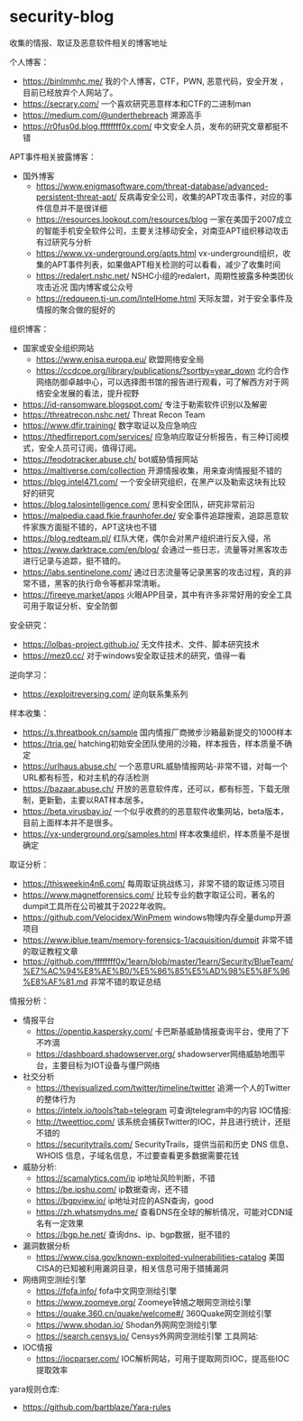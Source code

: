# security-blog
收集的情报、取证及恶意软件相关的博客地址

个人博客：
-   https://binlmmhc.me/    我的个人博客，CTF，PWN, 恶意代码，安全开发 ，目前已经放弃个人网站了。
-   https://secrary.com/    一个喜欢研究恶意样本和CTF的二进制man 
-   https://medium.com/@underthebreach  溯源高手
-   https://r0fus0d.blog.ffffffff0x.com/    中文安全人员，发布的研究文章都挺不错

APT事件相关披露博客：
-   国外博客
    -   https://www.enigmasoftware.com/threat-database/advanced-persistent-threat-apt/  反病毒安全公司，收集的APT攻击事件，对应的事件信息并不是很详细
    -   https://resources.lookout.com/resources/blog 一家在美国于2007成立的智能手机安全软件公司，主要关注移动安全，对南亚APT组织移动攻击有过研究与分析
    -   https://www.vx-underground.org/apts.html vx-underground组织，收集的APT事件列表，如果做APT相关检测的可以看看，减少了收集时间
    -   https://redalert.nshc.net/  NSHC小组的redalert，周期性披露多种类团伙攻击近况
    国内博客或公众号
    -   https://redqueen.tj-un.com/IntelHome.html   天际友盟，对于安全事件及情报的聚合做的挺好的
    

组织博客：
-   国家或安全组织网站
    -   https://www.enisa.europa.eu/    欧盟网络安全局
    -   https://ccdcoe.org/library/publications/?sortby=year_down   北约合作网络防御卓越中心，可以选择图书馆的报告进行观看，可了解西方对于网络安全发展的看法，提升视野
-   https://id-ransomware.blogspot.com/ 专注于勒索软件识别以及解密
-   https://threatrecon.nshc.net/   Threat Recon Team
-   https://www.dfir.training/  数字取证以及应急响应
-   https://thedfirreport.com/services/ 应急响应取证分析报告，有三种订阅模式，安全人员可订阅，值得订阅。
-   https://feodotracker.abuse.ch/  bot威胁情报网站
-   https://maltiverse.com/collection 开源情报收集，用来查询情报挺不错的
-   https://blog.intel471.com/  一个安全研究组织，在黑产以及勒索这块有比较好的研究
-   https://blog.talosintelligence.com/ 思科安全团队，研究非常前沿
-   https://malpedia.caad.fkie.fraunhofer.de/ 安全事件追踪搜索，追踪恶意软件家族方面挺不错的，APT这块也不错
-   https://blog.redteam.pl/  红队大佬，偶尔会对黑产组织进行反入侵，吊
-   https://www.darktrace.com/en/blog/  会通过一些日志，流量等对黑客攻击进行记录与追踪，挺不错的。
-   https://labs.sentinelone.com/ 通过日志流量等记录黑客的攻击过程，真的非常不错，黑客的执行命令等都非常清晰。
-   https://fireeye.market/apps 火眼APP目录，其中有许多非常好用的安全工具可用于取证分析、安全防御

安全研究：
-   https://lolbas-project.github.io/   无文件技术、文件、脚本研究技术
-   https://mez0.cc/    对于windows安全取证技术的研究，值得一看

逆向学习：
-   https://exploitreversing.com/   逆向联系集系列

样本收集：
-   https://s.threatbook.cn/sample  国内情报厂商微步沙箱最新提交的1000样本
-   https://tria.ge/            hatching初始安全团队使用的沙箱，样本报告，样本质量不确定
-   https://urlhaus.abuse.ch/   一个恶意URL威胁情报网站-非常不错，对每一个URL都有标签，和对主机的存活检测
-   https://bazaar.abuse.ch/    开放的恶意软件库，还可以，都有标签，下载无限制，更新勤，主要以RAT样本居多。
-   https://beta.virusbay.io/   一个似乎收费的的恶意软件收集网站，beta版本，目前上面样本并不是很多。
-   https://vx-underground.org/samples.html 样本收集组织，样本质量不是很确定

取证分析：
-   https://thisweekin4n6.com/  每周取证挑战练习，非常不错的取证练习项目
-   https://www.magnetforensics.com/    比较专业的数字取证公司，著名的dumpit工具所在公司被其于2022年收购。
-   https://github.com/Velocidex/WinPmem    windows物理内存全量dump开源项目
-   https://www.iblue.team/memory-forensics-1/acquisition/dumpit    非常不错的取证教程文章
-   https://github.com/ffffffff0x/1earn/blob/master/1earn/Security/BlueTeam/%E7%AC%94%E8%AE%B0/%E5%86%85%E5%AD%98%E5%8F%96%E8%AF%81.md  非常不错的取证总结


情报分析：
-   情报平台
    -   https://opentip.kaspersky.com/ 卡巴斯基威胁情报查询平台，使用了下不咋滴
    -   https://dashboard.shadowserver.org/    shadowserver网络威胁地图平台，主要目标为IOT设备与僵尸网络
-   社交分析
    -   https://thevisualized.com/twitter/timeline/twitter  追溯一个人的Twitter的整体行为
    -   https://intelx.io/tools?tab=telegram    可查询telegram中的内容
    IOC情报:
    -   http://tweettioc.com/   该系统会捕获Twitter的IOC，并且进行统计，还挺不错的
    -   https://securitytrails.com/ SecurityTrails，提供当前和历史 DNS 信息、WHOIS 信息，子域名信息，不过要查看更多数据需要花钱
-   威胁分析:
    -   https://scamalytics.com/ip ip地址风险判断，不错
    -   https://be.ipshu.com/   ip数据查询，还不错
    -   https://bgpview.io/ ip地址对应的ASN查询，good
    -   https://zh.whatsmydns.me/   查看DNS在全球的解析情况，可能对CDN域名有一定效果
    -   https://bgp.he.net/ 查询dns、ip、bgp数据，挺不错的
-   漏洞数据分析
    -   https://www.cisa.gov/known-exploited-vulnerabilities-catalog 美国CISA的已知被利用漏洞目录，相关信息可用于猎捕漏洞
-   网络网空测绘引擎
    -   https://fofa.info/  fofa中文网空测绘引擎
    -   https://www.zoomeye.org/    Zoomeye钟馗之眼网空测绘引擎
    -   https://quake.360.cn/quake/welcome#/    360Quake网空测绘引擎
    -   https://www.shodan.io/  Shodan外网网空测绘引擎
    -   https://search.censys.io/   Censys外网网空测绘引擎
工具网站:
-   IOC情报
    -   https://iocparser.com/  IOC解析网站，可用于提取网页IOC，提高些IOC提取效率

yara规则仓库:
-    https://github.com/bartblaze/Yara-rules
